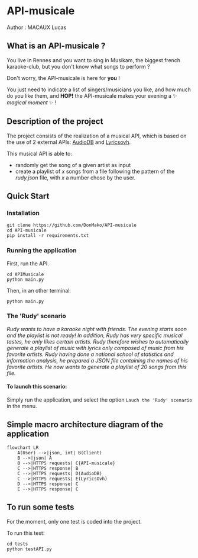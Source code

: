 # API-musicale

Author : MACAUX Lucas

## What is an API-musicale ?

You live in Rennes and you want to sing in Musikam, the biggest french karaoke-club, but you don't know what songs to perform ?

Don't worry, the API-musicale is here for **you** !

You just need to indicate a list of singers/musicians you like, and how much do you like them, and **HOP!** the API-musicale makes your evening a ✨ _magical moment_ ✨ !

## Description of the project

The project consists of the realization of a musical API, which is based on the use of 2 external APIs: [AudioDB](https://www.theaudiodb.com/api_guide.php) and [Lyricsovh](https://lyricsovh.docs.apiary.io/).

This musical API is able to:
* randomly get the song of a given artist as input
* create a playlist of _x_ songs from a file following the pattern of the _rudy.json_ file, with _x_ a number chose by the user.

## Quick Start

### Installation
```
git clone https://github.com/DonMako/API-musicale
cd API-musicale
pip install -r requirements.txt
```

### Running the application
First, run the API.
```
cd APIMusicale
python main.py
```
Then, in an other terminal:
```
python main.py
```

### The 'Rudy' scenario

_Rudy wants to have a karaoke night with friends. The evening starts soon and the playlist is not ready! In addition, Rudy has very specific musical tastes, he only likes certain artists. Rudy therefore wishes to automatically generate a playlist of music with lyrics only composed of music from his favorite artists.
Rudy having done a national school of statistics and information analysis, he prepared a JSON file containing the names of his favorite artists.
He now wants to generate a playlist of 20 songs from this file._

#### To launch this scenario:
Simply run the application, and select the option ```Lauch the 'Rudy' scenario``` in the menu.

## Simple macro architecture diagram of the application

```mermaid
flowchart LR
    A(User) -->|json, int| B(Client)
    B -->|json| A
    B -->|HTTPS requests| C{API-musicale}
    C -->|HTTPS response| B
    C -->|HTTPS requests| D(AudioDB)
    C -->|HTTPS requests| E(LyricsOvh)
    D -->|HTTPS response| C
    E -->|HTTPS response| C
```

## To run some tests

For the moment, only one test is coded into the project.

To run this test:
```
cd tests
python testAPI.py
```
